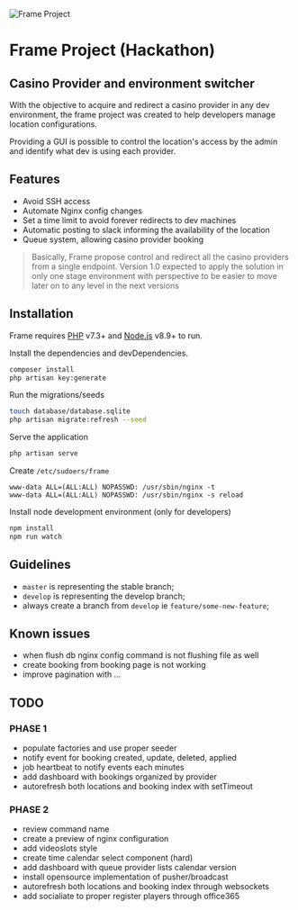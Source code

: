 ![Frame Project](https://www.videoslots.com/diamondbet/images/logo.png)
# Frame Project (Hackathon)

## Casino Provider and environment switcher

With the objective to acquire and redirect a casino provider in any dev environment, the frame project was created to
help developers manage location configurations.

Providing a GUI is possible to control the location's access by the admin and identify what dev is using each
provider.

## Features
- Avoid SSH access
- Automate Nginx config changes
- Set a time limit to avoid forever redirects to dev machines
- Automatic posting to slack informing the availability of the location
- Queue system, allowing casino provider booking


> Basically, Frame propose control and redirect all the casino providers from a single endpoint.
> Version 1.0 expected to apply the solution in only one stage environment with perspective to be easier to move later on to any  level in the next versions

## Installation
Frame requires [PHP](https://www.php.net/downloads.php) v7.3+ and [Node.js](https://nodejs.org/) v8.9+ to run.

Install the dependencies and devDependencies.

```sh
composer install
php artisan key:generate
```

Run the migrations/seeds

```sh
touch database/database.sqlite
php artisan migrate:refresh --seed
```

Serve the application

```sh
php artisan serve
```

Create `/etc/sudoers/frame`

```
www-data ALL=(ALL:ALL) NOPASSWD: /usr/sbin/nginx -t
www-data ALL=(ALL:ALL) NOPASSWD: /usr/sbin/nginx -s reload
```

Install node development environment (only for developers)
```sh
npm install
npm run watch
```

## Guidelines

- `master` is representing the stable branch;
- `develop` is representing the develop branch;
- always create a branch from `develop` ie `feature/some-new-feature`;

## Known issues

- when flush db nginx config command is not flushing file as well
- create booking from booking page is not working
- improve pagination with ...

## TODO

### PHASE 1
- populate factories and use proper seeder
- notify event for booking created, update, deleted, applied
- job heartbeat to notify events each minutes
- add dashboard with bookings organized by provider
- autorefresh both locations and booking index with setTimeout

### PHASE 2
- review command name
- create a preview of nginx configuration
- add videoslots style
- create time calendar select component (hard)
- add dashboard with queue provider lists calendar version
- install opensource implementation of pusher/broadcast
- autorefresh both locations and booking index through websockets
- add socialiate to proper register players through office365
